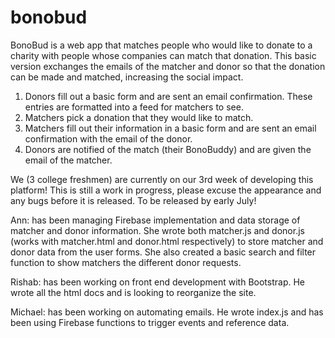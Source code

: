# bonobud

BonoBud is a web app that matches people who would like to donate to a charity with people whose companies can match that donation. 
This basic version exchanges the emails of the matcher and donor so that the donation can be made and matched, increasing the social impact. 

1. Donors fill out a basic form and are sent an email confirmation. These entries are formatted into a feed for matchers to see.
2. Matchers pick a donation that they would like to match. 
3. Matchers fill out their information in a basic form and are sent an email confirmation with the email of the donor.
4. Donors are notified of the match (their BonoBuddy) and are given the email of the matcher. 

We (3 college freshmen) are currently on our 3rd week of developing this platform! 
This is still a work in progress, please excuse the appearance and any bugs before it is released. To be released by early July!

Ann: has been managing Firebase implementation and data storage of matcher and donor information. She wrote both matcher.js and donor.js (works with matcher.html and donor.html respectively) to store matcher and donor data from the user forms. She also created a basic search and filter function to show matchers the different donor requests.

Rishab: has been working on front end development with Bootstrap. He wrote all the html docs and is looking to reorganize the site. 

Michael: has been working on automating emails. He wrote index.js and has been using Firebase functions to trigger events and reference data. 
